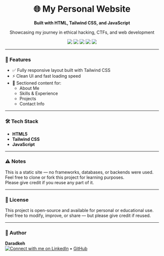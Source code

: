 <h1 align="center">🌐 My Personal Website</h1>

<p align="center"><strong>Built with HTML, Tailwind CSS, and JavaScript</strong></p>
<p align="center">Showcasing my journey in ethical hacking, CTFs, and web development</p>

<p align="center">
  <img src="https://img.shields.io/badge/HTML-5-orange?style=flat-square&logo=html5&logoColor=white" />
  <img src="https://img.shields.io/badge/Tailwind_CSS-2.0-38B2AC?style=flat-square&logo=tailwind-css&logoColor=white" />
  <img src="https://img.shields.io/badge/JavaScript-ES6-F7DF1E?style=flat-square&logo=javascript&logoColor=black" />
  <img src="https://img.shields.io/badge/License-MIT-yellow.svg" />
  <img src="https://img.shields.io/github/last-commit/daradkeh69/personal-portfolio" />
</p>

---

### 🚀 Features

- ✅ Fully responsive layout built with Tailwind CSS  
- ⚡ Clean UI and fast loading speed  
- 📁 Sectioned content for:
  - About Me  
  - Skills & Experience  
  - Projects  
  - Contact Info

---

### 🛠️ Tech Stack

- **HTML5**  
- **Tailwind CSS**  
- **JavaScript**

---

### ⚠️ Notes

This is a static site — no frameworks, databases, or backends were used.  
Feel free to clone or fork this project for learning purposes.  
Please give credit if you reuse any part of it.

---

### 📜 License

This project is open-source and available for personal or educational use.
Feel free to modify, improve, or share — but please give credit if reused.

---

### 👤 Author

**Daradkeh**  
[![Connect with me on LinkedIn](https://img.shields.io/badge/LinkedIn-Connect-blue?logo=linkedin)](www.linkedin.com/in/daradkehh) • [GitHub](https://github.com/daradkeh69) 

